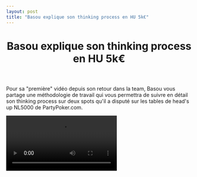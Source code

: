 ```yaml
---
layout: post
title: "Basou explique son thinking process en HU 5k€"
---
```


<header>
	<h1>
		Basou explique son thinking process en HU 5k€
	</h1>
</header>
<div class="content">
	<p>
		Pour sa "première" vidéo depuis son retour dans la team, Basou vous partage une méthodologie de travail qui vous permettra de suivre en détail son thinking process sur deux spots qu'il a disputé sur les tables de head's up NL5000 de PartyPoker.com.
	</p>
	<div class="video-container">
		<video id="player" controls="controls" width="300" height="150">
			<source src="http://videos.poker-academie.com/videos/Basou_NL5K.mp4" type="video/mp4" />
		</video>
	</div>
</div>
